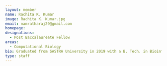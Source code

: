 ```yaml
---
layout: member
name: Rachita K. Kumar
image: Rachita K. Kumar.jpg
email: namratharaj29@gmail.com
homepage: 
designations: 
  - Post Baccalaureate Fellow
areas:
  - Computational Biology
bio: Graduated from SASTRA University in 2019 with a B. Tech. in Bioinformatics. Worked at the Kornberg Lab, at Stanford University. Worked at the Steinmetz Lab at EMBL, Heidelberg. Currently working under the guidance of Dr. Karthik Raman, at the Computational Systems Biology Lab.
type: staff
---
```

